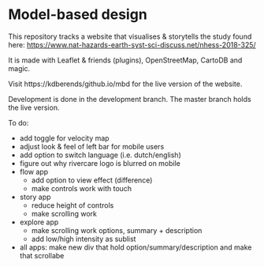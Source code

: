 # Model-based design

This repository tracks a website that visualises & storytells the study found here: https://www.nat-hazards-earth-syst-sci-discuss.net/nhess-2018-325/

It is made with Leaflet & friends (plugins), OpenStreetMap, CartoDB and magic. 

Visit https://kdberends/github.io/mbd for the live version of the website. 

Development is done in the development branch. The master branch holds the live version. 

To do:

- add toggle for velocity map
- adjust look & feel of left bar for mobile users
- add option to switch language (i.e. dutch/english)
- figure out why rivercare logo is blurred on mobile
- flow app
    + add option to view effect (difference)
    + make controls work with touch
- story app
    + reduce height of controls
    + make scrolling work
- explore app
    + make scrolling work options, summary + description
    + add low/high intensity as sublist
- all apps: make new div that hold option/summary/description and make that scrollabe
